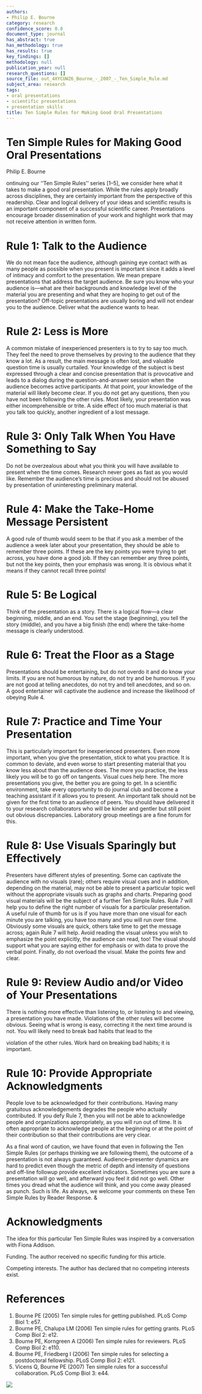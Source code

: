 ```yaml
---
authors:
- Philip E. Bourne
category: research
confidence_score: 0.8
document_type: journal
has_abstract: true
has_methodology: true
has_results: true
key_findings: []
methodology: null
publication_year: null
research_questions: []
source_file: out_4XYCUWZ6_Bourne_-_2007_-_Ten_Simple_Rule.md
subject_area: research
tags:
- oral presentations
- scientific presentations
- presentation skills
title: Ten Simple Rules for Making Good Oral Presentations
---
```


# Ten Simple Rules for Making Good Oral Presentations

Philip E. Bourne

ontinuing our ‘‘Ten Simple Rules’’ series [1–5], we consider here what it takes to make a good oral presentation. While the rules apply broadly across disciplines, they are certainly important from the perspective of this readership. Clear and logical delivery of your ideas and scientific results is an important component of a successful scientific career. Presentations encourage broader dissemination of your work and highlight work that may not receive attention in written form.

# Rule 1: Talk to the Audience

We do not mean face the audience, although gaining eye contact with as many people as possible when you present is important since it adds a level of intimacy and comfort to the presentation. We mean prepare presentations that address the target audience. Be sure you know who your audience is—what are their backgrounds and knowledge level of the material you are presenting and what they are hoping to get out of the presentation? Off-topic presentations are usually boring and will not endear you to the audience. Deliver what the audience wants to hear.

# Rule 2: Less is More

A common mistake of inexperienced presenters is to try to say too much. They feel the need to prove themselves by proving to the audience that they know a lot. As a result, the main message is often lost, and valuable question time is usually curtailed. Your knowledge of the subject is best expressed through a clear and concise presentation that is provocative and leads to a dialog during the question-and-answer session when the audience becomes active participants. At that point, your knowledge of the material will likely become clear. If you do not get any questions, then you have not been following the other rules. Most likely, your presentation was either incomprehensible or trite. A side effect of too much material is that you talk too quickly, another ingredient of a lost message.

# Rule 3: Only Talk When You Have Something to Say

Do not be overzealous about what you think you will have available to present when the time comes. Research never goes as fast as you would like. Remember the audience’s time is precious and should not be abused by presentation of uninteresting preliminary material.

# Rule 4: Make the Take-Home Message Persistent

A good rule of thumb would seem to be that if you ask a member of the audience a week later about your presentation, they should be able to remember three points. If these are the key points you were trying to get across, you have done a good job. If they can remember any three points, but not the key points, then your emphasis was wrong. It is obvious what it means if they cannot recall three points!

# Rule 5: Be Logical

Think of the presentation as a story. There is a logical flow—a clear beginning, middle, and an end. You set the stage (beginning), you tell the story (middle), and you have a big finish (the end) where the take-home message is clearly understood.

# Rule 6: Treat the Floor as a Stage

Presentations should be entertaining, but do not overdo it and do know your limits. If you are not humorous by nature, do not try and be humorous. If you are not good at telling anecdotes, do not try and tell anecdotes, and so on. A good entertainer will captivate the audience and increase the likelihood of obeying Rule 4.

# Rule 7: Practice and Time Your Presentation

This is particularly important for inexperienced presenters. Even more important, when you give the presentation, stick to what you practice. It is common to deviate, and even worse to start presenting material that you know less about than the audience does. The more you practice, the less likely you will be to go off on tangents. Visual cues help here. The more presentations you give, the better you are going to get. In a scientific environment, take every opportunity to do journal club and become a teaching assistant if it allows you to present. An important talk should not be given for the first time to an audience of peers. You should have delivered it to your research collaborators who will be kinder and gentler but still point out obvious discrepancies. Laboratory group meetings are a fine forum for this.

# Rule 8: Use Visuals Sparingly but Effectively

Presenters have different styles of presenting. Some can captivate the audience with no visuals (rare); others require visual cues and in addition, depending on the material, may not be able to present a particular topic well without the appropriate visuals such as graphs and charts. Preparing good visual materials will be the subject of a further Ten Simple Rules. Rule 7 will help you to define the right number of visuals for a particular presentation. A useful rule of thumb for us is if you have more than one visual for each minute you are talking, you have too many and you will run over time. Obviously some visuals are quick, others take time to get the message across; again Rule 7 will help. Avoid reading the visual unless you wish to emphasize the point explicitly, the audience can read, too! The visual should support what you are saying either for emphasis or with data to prove the verbal point. Finally, do not overload the visual. Make the points few and clear.

# Rule 9: Review Audio and/or Video of Your Presentations

There is nothing more effective than listening to, or listening to and viewing, a presentation you have made. Violations of the other rules will become obvious. Seeing what is wrong is easy, correcting it the next time around is not. You will likely need to break bad habits that lead to the

violation of the other rules. Work hard on breaking bad habits; it is important.

# Rule 10: Provide Appropriate Acknowledgments

People love to be acknowledged for their contributions. Having many gratuitous acknowledgements degrades the people who actually contributed. If you defy Rule 7, then you will not be able to acknowledge people and organizations appropriately, as you will run out of time. It is often appropriate to acknowledge people at the beginning or at the point of their contribution so that their contributions are very clear.

As a final word of caution, we have found that even in following the Ten Simple Rules (or perhaps thinking we are following them), the outcome of a presentation is not always guaranteed. Audience–presenter dynamics are hard to predict even though the metric of depth and intensity of questions and off-line followup provide excellent indicators. Sometimes you are sure a presentation will go well, and afterward you feel it did not go well. Other times you dread what the audience will think, and you come away pleased as punch. Such is life. As always, we welcome your comments on these Ten Simple Rules by Reader Response. &

# Acknowledgments

The idea for this particular Ten Simple Rules was inspired by a conversation with Fiona Addison.

Funding. The author received no specific funding for this article.

Competing interests. The author has declared that no competing interests exist.

# References

1. Bourne PE (2005) Ten simple rules for getting published. PLoS Comp Biol 1: e57.   
2. Bourne PE, Chalupa LM (2006) Ten simple rules for getting grants. PLoS Comp Biol 2: e12.   
3. Bourne PE, Korngreen A (2006) Ten simple rules for reviewers. PLoS Comp Biol 2: e110.   
4. Bourne PE, Friedberg I (2006) Ten simple rules for selecting a postdoctoral fellowship. PLoS Comp Biol 2: e121.   
5. Vicens $\mathrm { Q } ,$ Bourne PE (2007) Ten simple rules for a successful collaboration. PLoS Comp Biol 3: e44.

![](img/6794d44233b9239edb21db7fbcae71c3a2bfeb9ce5a62e2ae41c42944f88ab9c.jpg)